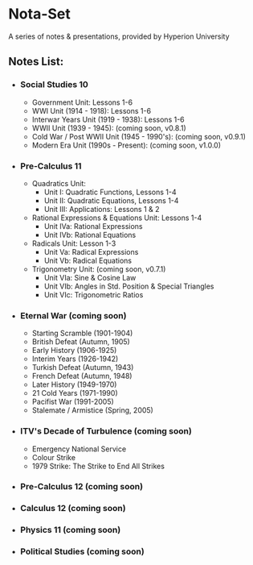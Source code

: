 # Nota-Set
A series of notes & presentations, provided by Hyperion University
## Notes List:
* ### Social Studies 10
    - Government Unit: Lessons 1-6
    - WWI Unit (1914 - 1918): Lessons 1-6
    - Interwar Years Unit (1919 - 1938): Lessons 1-6
    - WWII Unit (1939 - 1945): (coming soon, v0.8.1)
    - Cold War / Post WWII Unit (1945 - 1990's): (coming soon, v0.9.1)
    - Modern Era Unit (1990s - Present): (coming soon, v1.0.0)
* ### Pre-Calculus 11
    - Quadratics Unit:
        - Unit I: Quadratic Functions, Lessons 1-4
        - Unit II: Quadratic Equations, Lessons 1-4
        - Unit III: Applications: Lessons 1 & 2
    - Rational Expressions & Equations Unit: Lessons 1-4
        - Unit IVa: Rational Expressions
        - Unit IVb: Rational Equations
    - Radicals Unit: Lesson 1-3
        - Unit Va: Radical Expressions
        - Unit Vb: Radical Equations
    - Trigonometry Unit: (coming soon, v0.7.1)
        - Unit VIa: Sine & Cosine Law
        - Unit VIb: Angles in Std. Position & Special Triangles
        - Unit VIc: Trigonometric Ratios
* ### Eternal War (coming soon)
    - Starting Scramble (1901-1904)
    - British Defeat (Autumn, 1905)
    - Early History (1906-1925)
    - Interim Years (1926-1942)
    - Turkish Defeat (Autumn, 1943)
    - French Defeat (Autumn, 1948)
    - Later History (1949-1970)
    - 21 Cold Years (1971-1990)
    - Pacifist War (1991-2005)
    - Stalemate / Armistice (Spring, 2005)
* ### ITV's Decade of Turbulence (coming soon)
    - Emergency National Service
    - Colour Strike
    - 1979 Strike: The Strike to End All Strikes
* ### Pre-Calculus 12 (coming soon)
* ### Calculus 12 (coming soon)
* ### Physics 11 (coming soon)
* ### Political Studies (coming soon)
